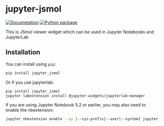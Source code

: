 
# jupyter-jsmol

[![Documetation](https://github.com/fekad/jupyter-jsmol/workflows/Documetation/badge.svg?branch=master)](https://fekad.github.io/jupyter-jsmol/)
[![Python package](https://github.com/fekad/jupyter-jsmol/workflows/Python%20package/badge.svg?branch=master)](https://github.com/fekad/jupyter-jsmol/actions)

This is JSmol viewer widget which can be used in Jupyter Notebooks and JupyterLab

## Installation

You can install using `pip`:

```bash
pip install jupyter_jsmol
```

Or if you use jupyterlab:

```bash
pip install jupyter_jsmol
jupyter labextension install @jupyter-widgets/jupyterlab-manager
```

If you are using Jupyter Notebook 5.2 or earlier, you may also need to enable
the nbextension:
```bash
jupyter nbextension enable --py [--sys-prefix|--user|--system] jupyter_jsmol
```
